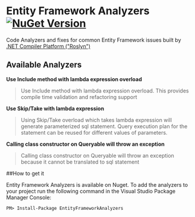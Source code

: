# Entity Framework Analyzers [![NuGet Version](https://img.shields.io/nuget/v/EntityFrameworkAnalyzers.svg?style=flat)](https://www.nuget.org/packages/EntityFrameworkAnalyzers/)

Code Analyzers and fixes for common Entity Framework issues built by [.NET Compiler Platform ("Roslyn")](https://github.com/dotnet/roslyn)

## Available Analyzers

**Use Include method with lambda expression overload**
> Use Include method with lambda expression overload. This provides compile time validation and refactoring support


**Use Skip/Take with lambda expression**
> Using Skip/Take overload which takes lambda expression will generate parameterized sql statement. Query execution plan for the statement can be reused for different values of parameters.


**Calling class constructor on Queryable will throw an exception**
> Calling class constructor on Queryable will throw an exception because it cannot be translated to sql statement


##How to get it

Entity Framework Analyzers is available on Nuget. To add the analyzers to your project run the following command in the Visual Studio Package Manager Console:

``` 
PM> Install-Package EntityFrameworkAnalyzers 
```

